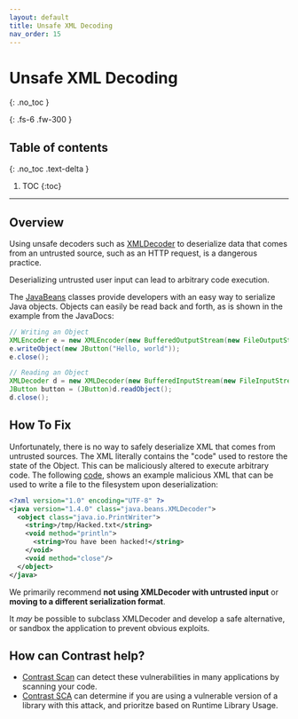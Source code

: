 ```yaml
---
layout: default
title: Unsafe XML Decoding
nav_order: 15
---
```


# Unsafe XML Decoding
{: .no_toc }

{: .fs-6 .fw-300 }

## Table of contents
{: .no_toc .text-delta }

1. TOC
{:toc}

---
## Overview 

Using unsafe decoders such as [XMLDecoder](https://docs.oracle.com/javase/7/docs/api/index.html?java/beans/XMLDecoder.html) to deserialize data that comes from an untrusted source, such as an HTTP request, is a dangerous practice. 

Deserializing untrusted user input can lead to arbitrary code execution.


The [JavaBeans](http://docs.oracle.com/javase/7/docs/api/index.html?java/beans/XMLEncoder.html) classes provide developers with an easy way to serialize Java objects. Objects can easily be read back and forth, as is shown in the example from the JavaDocs: 

```java
// Writing an Object
XMLEncoder e = new XMLEncoder(new BufferedOutputStream(new FileOutputStream("Test.xml")));
e.writeObject(new JButton("Hello, world"));
e.close();

// Reading an Object
XMLDecoder d = new XMLDecoder(new BufferedInputStream(new FileInputStream("Test.xml")));
JButton button = (JButton)d.readObject();
d.close();
```

## How To Fix 

Unfortunately, there is no way to safely deserialize XML that comes from untrusted sources. The XML literally contains the "code" used to restore the state of the Object. This can be maliciously altered to execute arbitrary code. The following [code](https://stackoverflow.com/questions/14307442/is-it-safe-to-use-xmldecoder-to-read-document-files), shows an example malicious XML that can be used to write a file to the filesystem upon deserialization:

```xml
<?xml version="1.0" encoding="UTF-8" ?>
<java version="1.4.0" class="java.beans.XMLDecoder">
  <object class="java.io.PrintWriter">
    <string>/tmp/Hacked.txt</string>
    <void method="println">
      <string>You have been hacked!</string>
    </void>
    <void method="close"/>
  </object>
</java>
``` 

We primarily recommend **not using XMLDecoder with untrusted input** or **moving to a different serialization format**.
	
It _may_ be possible to subclass XMLDecoder and develop a safe alternative, or sandbox the application to prevent obvious exploits. 

## How can Contrast help? 

- [Contrast Scan](https://www.contrastsecurity.com/contrast-scan) can detect these vulnerabilities in many applications by scanning your code.
- [Contrast SCA](https://www.contrastsecurity.com/contrast-sca) can determine if you are using a vulnerable version of a library with this attack, and prioritze based on Runtime Library Usage.

